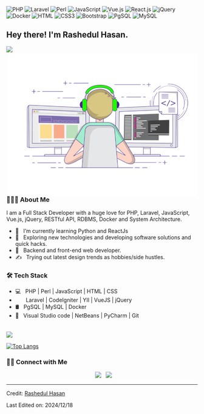 
![PHP](https://img.shields.io/badge/PHP-777BB4?style=flat-square&logo=php&logoColor=white)
![Laravel](https://img.shields.io/badge/Laravel-FF2D20?style=flat-square&logo=laravel&logoColor=white)
![Perl](https://img.shields.io/badge/PERL-777BB4?style=flat-square&logo=perl&logoColor=white)
![JavaScript](https://img.shields.io/badge/JavaScript-F7DF1E?style=flat-square&logo=javascript&logoColor=black)
![Vue.js](https://img.shields.io/badge/Vue.js-35495E?style=flat-square&logo=vue.js&logoColor=4FC08D)
![React.js](https://img.shields.io/badge/React.js-0081CB?style=flat-square&logo=react&logoColor=61DAFB)
![jQuery](https://img.shields.io/badge/jQuery-0769AD?style=flat-square&logo=jquery&logoColor=white)
![Docker](https://img.shields.io/badge/Docker-0CC1F3?style=flat-square&logo=docker&logoColor=white)
![HTML](https://img.shields.io/badge/HTML5-E34F26?style=flat-square&logo=html5&logoColor=white)
![CSS3](https://img.shields.io/badge/CSS3-1572B6?style=flat-square&logo=css3&logoColor=white)
![Bootstrap](https://img.shields.io/badge/Bootstrap-563D7C?style=flat-square&logo=bootstrap&logoColor=white)
![PgSQL](https://img.shields.io/badge/PgSQL-005C84?style=flat-square&logo=pgsql&logoColor=white)
![MySQL](https://img.shields.io/badge/MySQL-005C84?style=flat-square&logo=mysql&logoColor=white)
    
<h2> Hey there! I'm Rashedul Hasan. </h2><img src="https://github.com/souvikguria98/souvikguria98/blob/master/Hi.gif" width="25"></h2>
<img align="right" alt="GIF" src="https://raw.githubusercontent.com/devSouvik/devSouvik/master/gif3.gif" width="500"/>

<h3> 👨🏻‍💻 About Me </h3>

I am a Full Stack Developer with a huge love for PHP, Laravel, JavaScript, Vue.js, jQuery, RESTful API, RDBMS, Docker and System Architecture. 

- 🔭 &nbsp; I’m currently learning Python and ReactJs
- 🤔 &nbsp; Exploring new technologies and developing software solutions and quick hacks.
- 💼 &nbsp; Backend and front-end web developer.
- ✍️ &nbsp; Trying out latest design trends as hobbies/side hustles.

<h3>🛠 Tech Stack</h3>

- 💻 &nbsp; PHP | Perl | JavaScript | HTML | CSS
-  &nbsp;&nbsp;&nbsp;&nbsp;&nbsp;&nbsp; Laravel | CodeIgniter | YII | VueJS | jQuery 
- 🛢 &nbsp; PgSQL | MySQL | Docker
- 🔧 &nbsp; Visual Studio code | NetBeans | PyCharm | Git

<br>

<img align="center" src="https://github-readme-stats.vercel.app/api?username=RashedulHasan1994&include_all_commits=true&count_private=true&show_icons=true&line_height=20&title_color=7A7ADB&icon_color=2234AE&text_color=D3D3D3&bg_color=0,000000,130F40%22%20alt=%22Nadimul%27s%20Github%20Stats">

</br>


[![Top Langs](https://github-readme-stats.vercel.app/api/top-langs/?username=RashedulHasan1994&layout=compact&text_color=daf7dc&bg_color=151515)](https://github.com/devSouvik/github-readme-stats)

<h3> 🤝🏻 Connect with Me </h3>

<p align="center">
&nbsp; <a href="https://www.linkedin.com/in/rashedul-hasan-881a65169/" target="_blank" rel="noopener noreferrer"><img src="https://img.icons8.com/plasticine/100/000000/linkedin.png" width="50" /></a>
&nbsp; <a href="rhklikhon@gmail.com" target="_blank" rel="noopener noreferrer"><img src="https://img.icons8.com/plasticine/100/000000/gmail.png"  width="50" /></a>
</p>


----
Credit: [Rashedul Hasan](https://github.com/RashedulHasan1994)

Last Edited on: 2024/12/18
